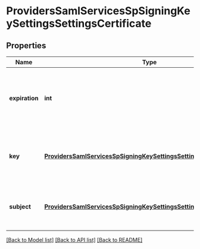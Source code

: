 # ProvidersSamlServicesSpSigningKeySettingsSettingsCertificate

## Properties
Name | Type | Description | Notes
------------ | ------------- | ------------- | -------------
**expiration** | **int** | The number of seconds the certificate is valid for after it is created. | [optional] 
**key** | [**ProvidersSamlServicesSpSigningKeySettingsSettingsCertificateKey**](ProvidersSamlServicesSpSigningKeySettingsSettingsCertificateKey.md) | Specifies the key parameters used when generating a new certificate. | [optional] 
**subject** | [**ProvidersSamlServicesSpSigningKeySettingsSettingsCertificateSubject**](ProvidersSamlServicesSpSigningKeySettingsSettingsCertificateSubject.md) | Specifies the subject used when generating a new certificate. | [optional] 

[[Back to Model list]](../README.md#documentation-for-models) [[Back to API list]](../README.md#documentation-for-api-endpoints) [[Back to README]](../README.md)


